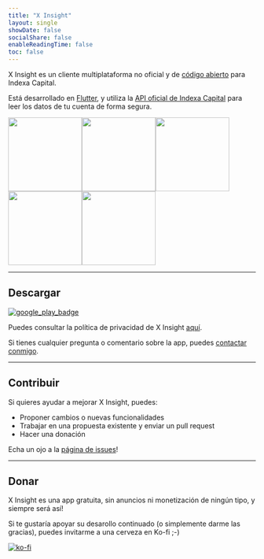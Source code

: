 ```yaml
---
title: "X Insight"
layout: single
showDate: false
socialShare: false
enableReadingTime: false
toc: false
---
```

X Insight es un cliente multiplataforma no oficial y de [código abierto](https://github.com/victor-marino/xinsight) para Indexa Capital.

Está desarrollado en [Flutter](https://flutter.dev/), y utiliza la [API oficial de Indexa Capital](https://indexacapital.com/en/api-rest-v1) para leer los datos de tu cuenta de forma segura.

<div><img src="/images/xinsight/screenshot_01_500.png" width=150/><img src="/images/xinsight/screenshot_02_500.png" width=150/><img src="/images/xinsight/screenshot_03_500.png" width=150/><img src="/images/xinsight/screenshot_04_500.png" width=150/><img src="/images/xinsight/screenshot_05_500.png" width=150/></div>

---

## Descargar
[![google_play_badge](/images/xinsight/google-play-badge-es.png)](https://play.google.com/store/apps/details?id=com.victormarino.indexax)

Puedes consultar la política de privacidad de X Insight [aquí](privacy-policy).

Si tienes cualquier pregunta o comentario sobre la app, puedes [contactar conmigo](mailto:xinsight@victormarino.com).

---

## Contribuir
Si quieres ayudar a mejorar X Insight, puedes:
* Proponer cambios o nuevas funcionalidades
* Trabajar en una propuesta existente y enviar un pull request
* Hacer una donación

Echa un ojo a la [página de issues](https://github.com/victor-marino/xinsight/issues)!

---

## Donar
X Insight es una app gratuita, sin anuncios ni monetización de ningún tipo, y siempre será así!

Si te gustaría apoyar su desarollo continuado (o simplemente darme las gracias), puedes invitarme a una cerveza en Ko-fi ;-)

[![ko-fi](https://ko-fi.com/img/githubbutton_sm.svg)](https://ko-fi.com/D1D1VS02X)